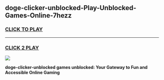 
## doge-clicker-unblocked-Play-Unblocked-Games-Online-7hezz
<h3>
<a href="https://premium76.site?title=doge-clicker-unblocked&ref=25A">CLICK TO PLAY</a></h3>
<hr>

<h3>
<a href="https://premium76.site?title=doge-clicker-unblocked&ref=25A">CLICK 2 PLAY</a>
  
</h3>

<a href="https://premium76.site?title=doge-clicker-unblocked&ref=25A"><img src="https://clearcache.store/games.png"></a>


**doge-clicker-unblocked games unblocked: Your Gateway to Fun and Accessible Online Gaming**
